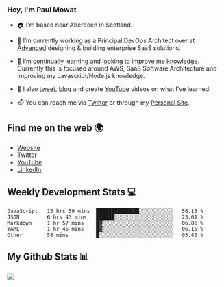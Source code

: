 ### Hey, I'm Paul Mowat

- 🏠 I'm based near Aberdeen in Scotland.
- 💼 I’m currently working as a Principal DevOps Architect over at [Advanced](https://www.oneadvanced.com/) designing & building enterprise SaaS solutions.
- 📖 I’m continually learning and looking to improve me knowledge. Currently this is focused around AWS, SaaS Software Architecture and improving my Javascript/Node.js knowledge.
- 📔 I also [tweet](https://twitter.com/paul_mowat), [blog](https://www.paulmowat.co.uk/blog) and create [YouTube](https://www.youtube.com/channel/UC1V9KmnmVzpwrnqENngdCAA) videos on what I've learned.

- 📫 You can reach me via [Twitter](https://twitter.com/paul_mowat) or through my [Personal Site](https://www.paulmowat.co.uk).

## Find me on the web 🌍

- [Website](https://www.paulmowat.co.uk)
- [Twitter](https://twitter.com/paul_mowat)
- [YouTube](https://www.youtube.com/channel/UC1V9KmnmVzpwrnqENngdCAA)
- [LinkedIn](https://www.linkedin.com/in/paulmowat)

## Weekly Development Stats 💻

<!--START_SECTION:waka-->
```text
JavaScript   15 hrs 59 mins  ██████████████░░░░░░░░░░░   56.13 % 
JSON         6 hrs 43 mins   ██████░░░░░░░░░░░░░░░░░░░   23.61 % 
Markdown     1 hr 57 mins    █▓░░░░░░░░░░░░░░░░░░░░░░░   06.86 % 
YAML         1 hr 45 mins    █▓░░░░░░░░░░░░░░░░░░░░░░░   06.15 % 
Other        58 mins         █░░░░░░░░░░░░░░░░░░░░░░░░   03.40 % 
```
<!--END_SECTION:waka-->

## My Github Stats 📊

![](https://github-readme-stats.vercel.app/api?username=paulmowat&show_icons=true&count_private=true)
